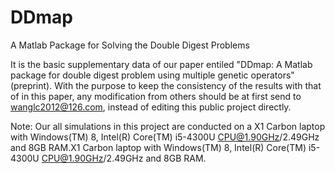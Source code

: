 # DDmap
A Matlab Package for Solving the Double Digest Problems

It is the basic supplementary data of our paper entiled "DDmap: A Matlab package for double digest problem using multiple genetic operators" (preprint). With the purpose to keep the consistency of the results with that of in this paper, any modification from others should be at first send to wanglc2012@126.com, instead of editing this public project directly.

Note: Our all simulations in this project are conducted on a X1 Carbon laptop with Windows(TM) 8, Intel(R) Core(TM) i5-4300U CPU@1.90GHz/2.49GHz and 8GB RAM.X1 Carbon laptop with Windows(TM) 8, Intel(R) Core(TM) i5-4300U CPU@1.90GHz/2.49GHz and 8GB RAM.



